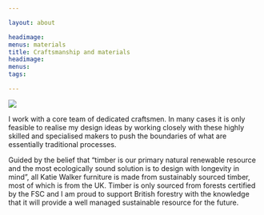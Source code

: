 ```yaml
---

layout: about

headimage:
menus: materials
title: Craftsmanship and materials
headimage:
menus:
tags:

---
```


<img class="right top actual_size" src="http://images.quru.com/image?src=kwf/Tree.JPG&angle=180&width=200">

I work with a core team of dedicated craftsmen. In many cases it is only feasible to realise my design ideas by working closely with these highly skilled and specialised makers to push the boundaries of what are essentially traditional processes.


Guided by the belief that “timber is our primary natural renewable resource and the most ecologically sound solution is to design with longevity in mind”, all Katie Walker furniture is made from sustainably sourced timber, most of which is from the UK. Timber is only sourced from forests certified by the FSC and I am proud to support British forestry with the knowledge that it will provide a well managed sustainable resource for the future.
